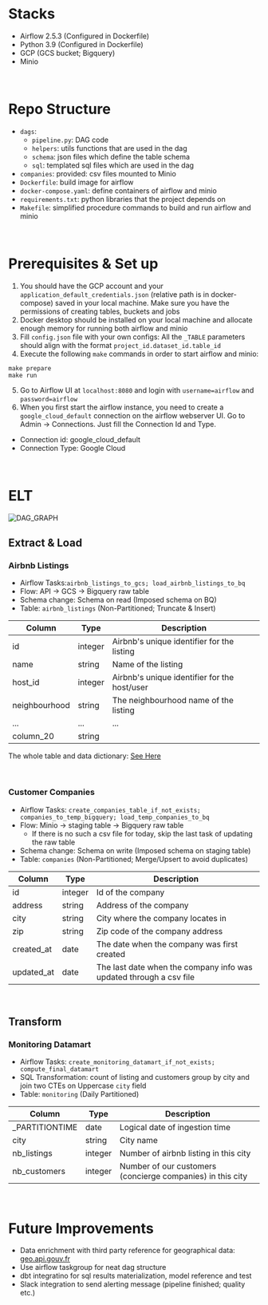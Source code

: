 # Stacks
- Airflow 2.5.3 (Configured in Dockerfile)
- Python 3.9 (Configured in Dockerfile)
- GCP (GCS bucket; Bigquery)
- Minio 

<br>

# Repo Structure
- `dags`: 
  - `pipeline.py`: DAG code
  - `helpers`: utils functions that are used in the dag
  - `schema`: json files which define the table schema
  - `sql`: templated sql files which are used in the dag
- `companies`: provided: csv files mounted to Minio
- `Dockerfile`: build image for airflow
- `docker-compose.yaml`: define containers of airflow and minio 
- `requirements.txt`: python libraries that the project depends on
- `Makefile`: simplified procedure commands to build and run airflow and minio

<br>

# Prerequisites & Set up 
1. You should have the GCP account and your `application_default_credentials.json` (relative path is in docker-compose) saved in your local machine. Make sure you have the permissions of creating tables, buckets and jobs
2. Docker desktop should be installed on your local machine and allocate enough memory for running both airflow and minio
3. Fill `config.json` file with your own configs: All the `_TABLE` parameters should align with the format `project_id.dataset_id.table_id`
4. Execute the following `make` commands in order to start airflow and minio:
```commandline
make prepare
make run
```
5. Go to Airflow UI at `localhost:8080` and login with `username=airflow` and `password=airflow`
6. When you first start the airflow instance, you need to create a `google_cloud_default` connection on the airflow webserver UI. Go to Admin -> Connections. Just fill the Connection Id and Type.
- Connection id: google_cloud_default
- Connection Type: Google Cloud

<br>

# ELT 
![DAG_GRAPH](https://github.com/dragonlee97/meero_case_study/blob/main/dag.png?raw=true)
## Extract & Load
### Airbnb Listings
- Airflow Tasks:`airbnb_listings_to_gcs; load_airbnb_listings_to_bq`
- Flow: API -> GCS -> Bigquery raw table
- Schema change: Schema on read (Imposed schema on BQ)
- Table: `airbnb_listings` (Non-Partitioned; Truncate & Insert)

| Column        | Type    | Description                                  |
|---------------|---------|----------------------------------------------|
| id            | integer | Airbnb's unique identifier for the listing   |                                                              |
| name          | string  | Name of the listing                          |
| host_id       | integer | Airbnb's unique identifier for the host/user |
| neighbourhood | string  | The neighbourhood name of the listing        |
| ...           | ...     | ...                                          |
| column_20     | string  |                                              |
 
The whole table and data dictionary: [See Here](https://docs.google.com/spreadsheets/d/1iWCNJcSutYqpULSQHlNyGInUvHg2BoUGoNRIGa6Szc4/edit#gid=1322284596)

<br>

### Customer Companies
- Airflow Tasks: `create_companies_table_if_not_exists; companies_to_temp_bigquery; load_temp_companies_to_bq`
- Flow: Minio -> staging table -> Bigquery raw table
  - If there is no such a csv file for today, skip the last task of updating the raw table
- Schema change: Schema on write (Imposed schema on staging table)
- Table: `companies` (Non-Partitioned; Merge/Upsert to avoid duplicates)

| Column     | Type    | Description                                                        |
|------------|---------|--------------------------------------------------------------------|
| id         | integer | Id of the company                                                  |
| address    | string  | Address of the company                                             |
| city       | string  | City where the company locates in                                  |
| zip        | string  | Zip code of the company address                                    |
| created_at | date    | The date when the company was first created                        |
| updated_at | date    | The last date when the company info was updated through a csv file |

<br>

## Transform
### Monitoring Datamart 
- Airflow Tasks: `create_monitoring_datamart_if_not_exists; compute_final_datamart`
- SQL Transformation: count of listing and customers group by city and join two CTEs on Uppercase `city` field 
- Table: `monitoring` (Daily Partitioned)

| Column         | Type    | Description                                                |
|----------------|---------|------------------------------------------------------------|
| _PARTITIONTIME | date    | Logical date of ingestion time                             |
| city           | string  | City name                                                  |
| nb_listings    | integer | Number of airbnb listing in this city                      |
| nb_customers   | integer | Number of our customers (concierge companies) in this city |

<br>

# Future Improvements
- Data enrichment with third party reference for geographical data: [geo.api.gouv.fr](https://adresse.data.gouv.fr/api-doc/adresse)
- Use airflow taskgroup for neat dag structure
- dbt integratino for sql results materialization, model reference and test
- Slack integration to send alerting message (pipeline finished; quality etc.)